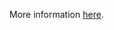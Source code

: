 More information [here](https://docs.prismacloud.io/en/enterprise-edition/policy-reference/google-cloud-policies/google-cloud-networking-policies/ensure-gcp-gcr-container-vulnerability-scanning-is-enabled).
